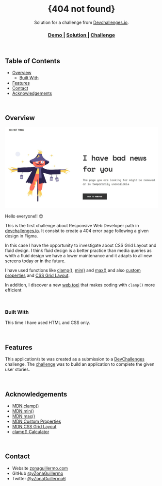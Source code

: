 <h1 align="center">{404 not found}</h1>

<div align="center">
   Solution for a challenge from  <a href="http://devchallenges.io" target="_blank">Devchallenges.io</a>.
</div>

<div align="center">
  <h3>
    <a href="https://dev-challenges-404-not-found.netlify.app/">
      Demo
    </a>
    <span> | </span>
    <a href="https://github.com/ZonaGuillermo/devChallenges-Responsive--404-not-foud">
      Solution
    </a>
    <span> | </span>
    <a href="https://devchallenges.io/challenges/wBunSb7FPrIepJZAg0sY">
      Challenge
    </a>
  </h3>
</div>

<br>

<!-- TABLE OF CONTENTS -->

## Table of Contents

- [Overview](#overview)
  - [Built With](#built-with)
- [Features](#features)
- [Contact](#contact)
- [Acknowledgements](#acknowledgements)

<br>

<!-- OVERVIEW -->

## Overview

![screenshot](./assets/screenshot.jpg)

Hello everyone!! 😊

This is the first challenge about Responsive Web Developer path in [devchallenges.io](https://devchallenges.io/). It consist to create a 404 error page following a given design in Figma.

In this case I have the opportunity to investigate about CSS Grid Layout and fluid design. I think fluid design is a better practice than media queries as whith a fluid design we have a lower maintenance and it adapts to all new screens today or in the future.

I have used functions like [clamp()](https://developer.mozilla.org/en-US/docs/Web/CSS/clamp), [min()](https://developer.mozilla.org/en-US/docs/Web/CSS/min) and [max()](https://developer.mozilla.org/en-US/docs/Web/CSS/max) and also [custom properties](https://developer.mozilla.org/en-US/docs/Web/CSS/--*) and [CSS Grid Layout](https://developer.mozilla.org/es/docs/Web/CSS/CSS_Grid_Layout).

In addition, I discover a new [web tool](https://min-max-calculator.9elements.com/) that makes coding with `clamp()` more efficient

<br>

### Built With

This time I have used HTML and CSS only.

<br>

## Features

This application/site was created as a submission to a [DevChallenges](https://devchallenges.io/challenges) challenge. The [challenge](https://devchallenges.io/challenges/wBunSb7FPrIepJZAg0sY) was to build an application to complete the given user stories.

<br>

## Acknowledgements

<!-- This section should list any articles or add-ons/plugins that helps you to complete the project. This is optional but it will help you in the future. For exmpale -->

- [MDN clamp()](https://developer.mozilla.org/en-US/docs/Web/CSS/clamp)
- [MDN min()](https://developer.mozilla.org/en-US/docs/Web/CSS/min)
- [MDN max()](https://developer.mozilla.org/en-US/docs/Web/CSS/max)
- [MDN Custom Properties](https://developer.mozilla.org/en-US/docs/Web/CSS/--*)
- [MDN CSS Grid Layout](https://developer.mozilla.org/es/docs/Web/CSS/CSS_Grid_Layout)
- [clamp() Calculator](https://min-max-calculator.9elements.com/)

<br>

## Contact

- Website [zonaguillermo.com](https://zonaguillermo.com)
- GitHub [@yZonaGuillermo](https://github.com/ZonaGuillermo)
- Twitter [@yZonaGuillermo6](https://twitter.com/ZonaGuillermo6)
